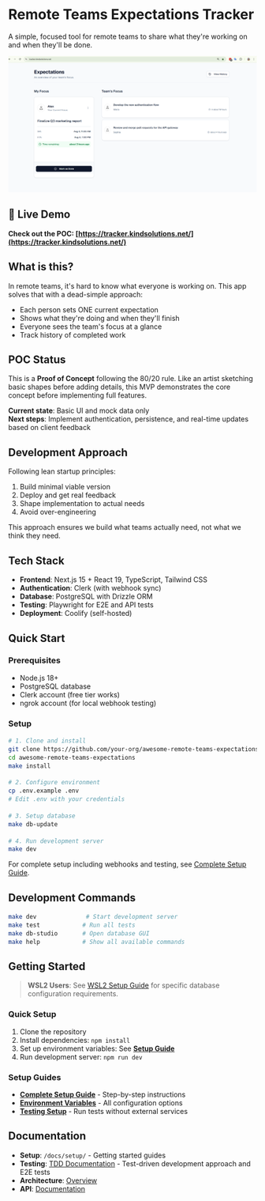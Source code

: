 # Remote Teams Expectations Tracker

A simple, focused tool for remote teams to share what they're working on and when they'll be done.

![Web App Initial Version](preview/web%20app%20init%20version%20.png)

## 🚀 Live Demo

**Check out the POC: [https://tracker.kindsolutions.net/](https://tracker.kindsolutions.net/)**

## What is this?

In remote teams, it's hard to know what everyone is working on. This app solves that with a dead-simple approach:
- Each person sets ONE current expectation
- Shows what they're doing and when they'll finish
- Everyone sees the team's focus at a glance
- Track history of completed work

## POC Status

This is a **Proof of Concept** following the 80/20 rule. Like an artist sketching basic shapes before adding details, this MVP demonstrates the core concept before implementing full features.

**Current state**: Basic UI and mock data only  
**Next steps**: Implement authentication, persistence, and real-time updates based on client feedback

## Development Approach

Following lean startup principles:
1. Build minimal viable version
2. Deploy and get real feedback
3. Shape implementation to actual needs
4. Avoid over-engineering

This approach ensures we build what teams actually need, not what we think they need.

## Tech Stack

- **Frontend**: Next.js 15 + React 19, TypeScript, Tailwind CSS
- **Authentication**: Clerk (with webhook sync)
- **Database**: PostgreSQL with Drizzle ORM
- **Testing**: Playwright for E2E and API tests
- **Deployment**: Coolify (self-hosted)

## Quick Start

### Prerequisites
- Node.js 18+
- PostgreSQL database
- Clerk account (free tier works)
- ngrok account (for local webhook testing)

### Setup
```bash
# 1. Clone and install
git clone https://github.com/your-org/awesome-remote-teams-expectations.git
cd awesome-remote-teams-expectations
make install

# 2. Configure environment
cp .env.example .env
# Edit .env with your credentials

# 3. Setup database
make db-update

# 4. Run development server
make dev
```

For complete setup including webhooks and testing, see [Complete Setup Guide](docs/setup/complete-setup-guide.md).

## Development Commands

```bash
make dev              # Start development server
make test            # Run all tests
make db-studio       # Open database GUI
make help            # Show all available commands
```

## Getting Started

> **WSL2 Users**: See [WSL2 Setup Guide](docs/setup/wsl2-setup.md) for specific database configuration requirements.

### Quick Setup
1. Clone the repository
2. Install dependencies: `npm install`
3. Set up environment variables: See **[Setup Guide](./docs/setup/README.md)**
4. Run development server: `npm run dev`

### Setup Guides
- **[Complete Setup Guide](./docs/setup/README.md)** - Step-by-step instructions
- **[Environment Variables](./docs/setup/env-variables.md)** - All configuration options
- **[Testing Setup](./docs/setup/testing.md)** - Run tests without external services

## Documentation

- **Setup**: `/docs/setup/` - Getting started guides
- **Testing**: [TDD Documentation](docs/testing/docmap.md) - Test-driven development approach and E2E tests
- **Architecture**: [Overview](docs/entrypoint.md)
- **API**: [Documentation](docs/backend/docmap.md)
